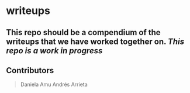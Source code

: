 # writeups

This repo should be a compendium of the writeups that we have worked together on. 
*This repo is a work in progress*
---
## Contributors
> Daniela Amu
> Andrés Arrieta